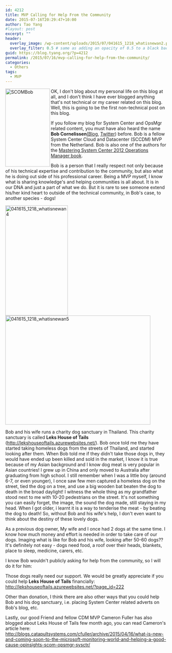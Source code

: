 ```yaml
---
id: 4212
title: MVP Calling for Help From the Community
date: 2015-07-16T20:29:47+10:00
author: Tao Yang
#layout: post
excerpt: ""
header:
  overlay_image: /wp-content/uploads/2015/07/041615_1218_whatisnewan2.png
  overlay_filter: 0.5 # same as adding an opacity of 0.5 to a black background
guid: https://blog.tyang.org/?p=4212
permalink: /2015/07/16/mvp-calling-for-help-from-the-community/
categories:
  - Others
tags:
  - MVP
---
```

<a href="https://blog.tyang.org/wp-content/uploads/2015/07/bob.jpg"><img style="background-image: none; float: left; padding-top: 0px; padding-left: 0px; display: inline; padding-right: 0px; border: 0px;" title="SCOMBob" src="https://blog.tyang.org/wp-content/uploads/2015/07/bob_thumb.jpg" alt="SCOMBob" width="139" height="244" align="left" border="0" /></a>OK, I don't blog about my personal life on this blog at all, and I don't think I have ever blogged anything that's not technical or my career related on this blog. Well, this is going to be the first non-technical post on this blog.

If you follow my blog for System Center and OpsMgr related content, you must have also heard the name <strong>Bob Cornelissen</strong><a href="http://www.bictt.com/blogs/bictt.php" target="_blank">(Blog</a>, <a href="https://twitter.com/Bob_Cornelissen" target="_blank">Twitter</a>) before. Bob is a fellow System Center Cloud and Datacenter (SCCDM) MVP from the Netherland. Bob is also one of the authors for the <a href="http://www.amazon.com/Mastering-System-Center-Operations-Manager/dp/1118128990" target="_blank">Mastering System Center 2012 Operations Manager book</a>.

Bob is a person that I really respect not only because of his technical expertise and contribution to the community, but also what he is doing out side of his professional career. Being a MVP myself, I know what is sharing knowledge's and helping communities is all about. It is in our DNA and just a part of what we do. But it is rare to see someone extend his/her kind heart to outside of the technical community, in Bob's case, to another species - dogs!

<a href="https://blog.tyang.org/wp-content/uploads/2015/07/041615_1218_whatisnewan4.jpg"><img style="background-image: none; padding-top: 0px; padding-left: 0px; display: inline; padding-right: 0px; border: 0px;" title="041615_1218_whatisnewan4" src="https://blog.tyang.org/wp-content/uploads/2015/07/041615_1218_whatisnewan4_thumb.jpg" alt="041615_1218_whatisnewan4" width="195" height="344" border="0" /></a><a href="https://blog.tyang.org/wp-content/uploads/2015/07/041615_1218_whatisnewan5.jpg"><img style="background-image: none; padding-top: 0px; padding-left: 0px; display: inline; padding-right: 0px; border: 0px;" title="041615_1218_whatisnewan5" src="https://blog.tyang.org/wp-content/uploads/2015/07/041615_1218_whatisnewan5_thumb.jpg" alt="041615_1218_whatisnewan5" width="453" height="341" border="0" /></a>

Bob and his wife runs a charity dog sanctuary in Thailand. This charity sanctuary is called <strong>Leks House of Tails</strong> (<a title="http://lekshouseoftails.azurewebsites.net/" href="http://lekshouseoftails.azurewebsites.net/">http://lekshouseoftails.azurewebsites.net/</a>). Bob once told me they have started taking homeless dogs from the streets of Thailand, and started looking after them. When Bob told me if they didn't take those dogs in, they would have ended up been killed and sold in the market, I know it is true because of my Asian background and I know dog meat is very popular in Asian countries! I grew up in China and only moved to Australia after graduating from high school. I still remember when I was a little boy (around 6-7, or even younger), I once saw few men captured a homeless dog on the street, tied the dog on a tree, and use a big wooden bat beaten the dog to death in the broad daylight! I witness the whole thing as my grandfather stood next to me with 10-20 pedestrians on the street. It's not something you can easily forget, the image, the sound the dog made, still staying in my head. When I got older, i learnt it is a way to tenderise the meat - by beating the dog to death! So, without Bob and his wife's help, I don't even want to think about the destiny of these lovely dogs.

As a previous dog owner, My wife and I once had 2 dogs at the same time. I know how much money and effort is needed in order to take care of our dogs. Imaging what is like for Bob and his wife, looking after 50-60 dogs??  It's definitely not easy - dogs need food, a roof over their heads, blankets, place to sleep, medicine, carers, etc.

I know Bob wouldn't publicly asking for help from the community, so I will do it for him:

Those dogs really need our support. We would be greatly appreciate if you could help <strong>Leks House of Tails</strong> financially: <a title="http://lekshouseoftails.azurewebsites.net/?page_id=222" href="http://lekshouseoftails.azurewebsites.net/?page_id=222">http://lekshouseoftails.azurewebsites.net/?page_id=222</a>

Other than donation, I think there are also other ways that you could help Bob and his dog sanctuary, i.e. placing System Center related adverts on Bob's blog, etc.

Lastly, our good Friend and fellow CDM MVP Cameron Fuller has also blogged about Leks House of Tails few month ago, you can read Cameron's article here: <a title="http://blogs.catapultsystems.com/cfuller/archive/2015/04/16/what-is-new-and-coming-soon-to-the-microsoft-monitoring-world-and-helping-a-good-cause-opinsights-scom-opsmgr-sysctr/" href="http://blogs.catapultsystems.com/cfuller/archive/2015/04/16/what-is-new-and-coming-soon-to-the-microsoft-monitoring-world-and-helping-a-good-cause-opinsights-scom-opsmgr-sysctr/">http://blogs.catapultsystems.com/cfuller/archive/2015/04/16/what-is-new-and-coming-soon-to-the-microsoft-monitoring-world-and-helping-a-good-cause-opinsights-scom-opsmgr-sysctr/</a>